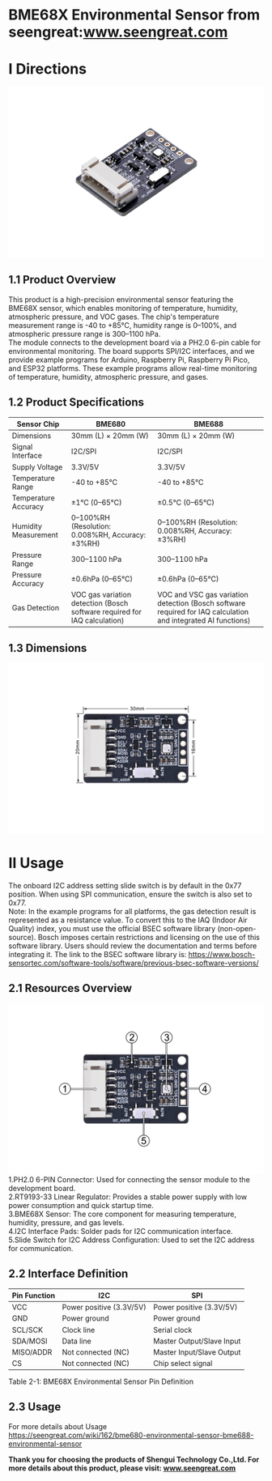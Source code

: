BME68X Environmental Sensor from seengreat:www.seengreat.com
 =======================================
# Ⅰ Directions
![image](https://github.com/seengreat/BME68X-Environmental-Sensor/blob/main/1.jpg)<br>
## 1.1 Product Overview
This product is a high-precision environmental sensor featuring the BME68X sensor, which enables monitoring of temperature, humidity, atmospheric pressure, and VOC gases. The chip's temperature measurement range is -40 to +85°C, humidity range is 0–100%, and atmospheric pressure range is 300–1100 hPa.<br>
The module connects to the development board via a PH2.0 6-pin cable for environmental monitoring. The board supports SPI/I2C interfaces, and we provide example programs for Arduino, Raspberry Pi, Raspberry Pi Pico, and ESP32 platforms. These example programs allow real-time monitoring of temperature, humidity, atmospheric pressure, and gases.<br>

## 1.2 Product Specifications
|Sensor Chip|BME680|BME688|
|-------------|---------|---------|
|Dimensions|30mm (L) × 20mm (W)|30mm (L) × 20mm (W)|
|Signal Interface|I2C/SPI|I2C/SPI|
|Supply Voltage|3.3V/5V|3.3V/5V|
|Temperature Range|-40 to +85℃|-40 to +85℃|
|Temperature Accuracy| ±1℃ (0–65℃)|±0.5℃ (0–65℃)|
|Humidity Measurement|0–100%RH (Resolution: 0.008%RH, Accuracy: ±3%RH)|0–100%RH (Resolution: 0.008%RH, Accuracy: ±3%RH)|
|Pressure Range|300–1100 hPa|300–1100 hPa|
|Pressure Accuracy|±0.6hPa (0–65℃)|±0.6hPa (0–65℃)|
|Gas Detection|VOC gas variation detection (Bosch software required for IAQ calculation)|VOC and VSC gas variation detection (Bosch software required for IAQ calculation and integrated AI functions)|<br>

## 1.3 Dimensions
![image](https://github.com/seengreat/BME68X-Environmental-Sensor/blob/main/2.jpg)<br>
# Ⅱ Usage
The onboard I2C address setting slide switch is by default in the 0x77 position. When using SPI communication, ensure the switch is also set to 0x77.<br>
Note: In the example programs for all platforms, the gas detection result is represented as a resistance value. To convert this to the IAQ (Indoor Air Quality) index, you must use the official BSEC software library (non-open-source). Bosch imposes certain restrictions and licensing on the use of this software library. Users should review the documentation and terms before integrating it. The link to the BSEC software library is: https://www.bosch-sensortec.com/software-tools/software/previous-bsec-software-versions/<br>

## 2.1 Resources Overview
![image](https://github.com/seengreat/BME68X-Environmental-Sensor/blob/main/3.jpg)<br>
1.PH2.0 6-PIN Connector: Used for connecting the sensor module to the development board.<br>
2.RT9193-33 Linear Regulator: Provides a stable power supply with low power consumption and quick startup time.<br>
3.BME68X Sensor: The core component for measuring temperature, humidity, pressure, and gas levels.<br>
4.I2C Interface Pads: Solder pads for I2C communication interface.<br>
5.Slide Switch for I2C Address Configuration: Used to set the I2C address for communication.<br>
## 2.2 Interface Definition
|Pin Function|I2C|SPI|
|--------------|---|----|
|VCC|Power positive (3.3V/5V)|Power positive (3.3V/5V)|
|GND|Power ground|Power ground|
|SCL/SCK|Clock line|Serial clock|
|SDA/MOSI|Data line|Master Output/Slave Input
|MISO/ADDR|Not connected (NC)|Master Input/Slave Output|
|CS|Not connected (NC)|Chip select signal|<br>

Table 2-1: BME68X Environmental Sensor Pin Definition<br>
## 2.3 Usage
For more details about Usage<br>
https://seengreat.com/wiki/162/bme680-environmental-sensor-bme688-environmental-sensor<br>

__Thank you for choosing the products of Shengui Technology Co.,Ltd. For more details about this product, please visit:
www.seengreat.com__
